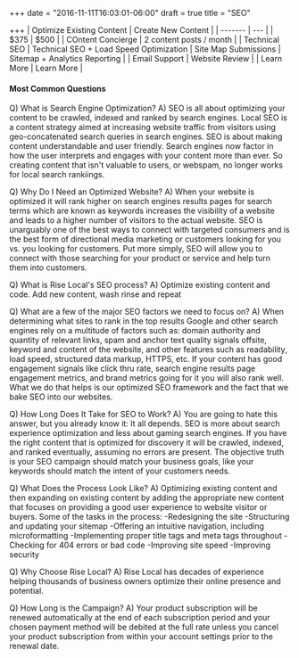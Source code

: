 +++
date = "2016-11-11T16:03:01-06:00"
draft = true
title = "SEO"

+++
| Optimize Existing Content   | Create New Content  |
| ------- | --- |
| $375 |  $500   |
| COntent Concierge    | 2 content posts / month   |
| Technical SEO |  Technical SEO + Load Speed Optimization
| Site Map Submissions    | Sitemap + Analytics Reporting   |
| Email Support |  Website Review  |
| Learn More | Learn More |



#### Most Common Questions
Q) What is Search Engine Optimization?
A) SEO is all about optimizing your content to be crawled, indexed and ranked by search engines. Local SEO is a content strategy aimed at increasing website traffic from visitors using geo-concatenated search queries in search engines. SEO is about making content understandable and user friendly. Search engines now factor in how the user interprets and engages with your content more than ever. So creating content that isn't valuable to users, or webspam, no longer works for local search rankiings.

Q) Why Do I Need an Optimized Website?
A) When your website is optimized it will rank higher on search engines results pages for search terms which are known as keywords increases the visibility of a website and leads to a higher number of visitors to the actual website. SEO is unarguably one of the best ways to connect with targeted consumers and is the best form of directional media marketing or customers looking for you vs. you looking for customers. Put more simply, SEO will allow you to connect with those searching for your product or service and help turn them into customers.

Q) What is Rise Local's SEO process?
A) Optimize existing content and code. Add new content, wash rinse and repeat

Q) What are a few of the major SEO factors we need to focus on?
A) When determining what sites to rank in the top results Google and other search engines rely on a multitude of factors such as: domain authority and quantity of relevant links, spam and anchor text quality signals offsite, keyword and content of the website, and other features such as readability, load speed, structured data markup, HTTPS, etc.
   If your content has good engagement signals like click thru rate, search engine results page engagement metrics, and brand metrics going for it you will also rank well. What we do that helps is our optimized SEO framework and the fact that we bake SEO into our websites.

Q) How Long Does It Take for SEO to Work?
A) You are going to hate this answer, but you already know it: It all depends. SEO is more about search experience optimization and less about gaming search engines. If you have the right content that is optimized for discovery it will be crawled, indexed, and ranked eventually, assuming no errors are present. The objective truth is your SEO campaign should match your business goals, like your keywords should match the intent of your customers needs.

Q) What Does the Process Look Like?
A) Optimizing existing content and then expanding on existing content by adding the appropriate new content that focuses on providing a good user experience to website visitor or buyers.
Some of the tasks in the process:
-Redesigning the site
-Structuring and updating your sitemap
-Offering an intuitive navigation, including microformatting
-Implementing proper title tags and meta tags throughout
-Checking for 404 errors or bad code
-Improving site speed
-Improving security

Q) Why Choose Rise Local?
A) Rise Local has decades of experience helping thousands of business owners optimize their online presence and potential.

Q) How Long is the Campaign?
A) Your product subscription will be renewed automatically at the end of each subscription period and your chosen payment method will be debited at the full rate unless you cancel your product subscription from within your account settings prior to the renewal date.
